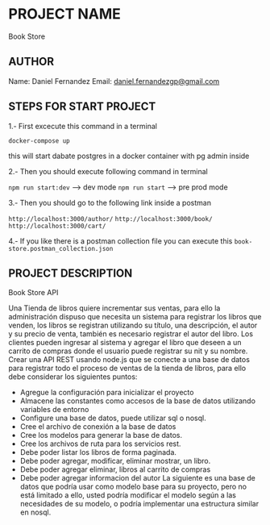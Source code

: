 # PROJECT NAME

Book Store

## AUTHOR

Name: Daniel Fernandez
Email: daniel.fernandezgp@gmail.com

## STEPS FOR START PROJECT

1.- First excecute this command in a terminal

`docker-compose up`

this will start dabate postgres in a docker container with pg admin inside

2.- Then you should execute following command in terminal

`npm run start:dev` --> dev mode 
`npm run start` --> pre prod mode

3.- Then you should go to the following link inside a postman

`http://localhost:3000/author/`
`http://localhost:3000/book/`
`http://localhost:3000/cart/`

4.- If you like there is a postman collection file you can execute this 
`book-store.postman_collection.json`

## PROJECT DESCRIPTION

Book Store API

Una Tienda de libros quiere incrementar sus ventas, para ello la administración dispuso que
necesita un sistema para registrar los libros que venden, los libros se registran utilizando su
título, una descripción, el autor y su precio de venta, también es necesario registrar el autor del
libro.
Los clientes pueden ingresar al sistema y agregar el libro que deseen a un carrito de compras
donde el usuario puede registrar su nit y su nombre.
Crear una API REST usando node.js que se conecte a una base de datos para registrar todo el
proceso de ventas de la tienda de libros, para ello debe considerar los siguientes puntos:
- Agregue la configuración para inicializar el proyecto
- Almacene las constantes como accesos de la base de datos utilizando variables de entorno
- Configure una base de datos, puede utilizar sql o nosql.
- Cree el archivo de conexión a la base de datos
- Cree los modelos para generar la base de datos.
- Cree los archivos de ruta para los servicios rest.
- Debe poder listar los libros de forma paginada.
- Debe poder agregar, modificar, eliminar mostrar, un libro.
- Debe poder agregar eliminar, libros al carrito de compras
- Debe poder agregar informacion del autor
La siguiente es una base de datos que podría usar como modelo base para su proyecto, pero
no está limitado a ello, usted podría modificar el modelo según a las necesidades de su
modelo, o podría implementar una estructura similar en nosql.
